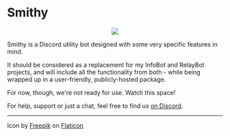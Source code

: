 Smithy
======

<div align="center">
    <img src="https://dl.dropboxusercontent.com/s/44524s0sexz3tvl/anvil256.png" />
</div>

Smithy is a Discord utility bot designed with some very specific features
in mind.

It should be considered as a replacement for my InfoBot and RelayBot
projects, and will include all the functionality from both - while being
wrapped up in a user-friendly, publicly-hosted package.

For now, though, we're not ready for use. Watch this space!

For help, support or just a chat, feel free to find us 
[on Discord](https://discord.gg/ZUVSbah).

---

Icon by [Freepik](https://www.flaticon.com/authors/freepik) on [Flaticon](https://www.flaticon.com)